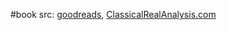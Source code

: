 #book 
src: [goodreads](https://www.goodreads.com/book/show/19435338-real-analysis), [ClassicalRealAnalysis.com](http://classicalrealanalysis.info/com/) 